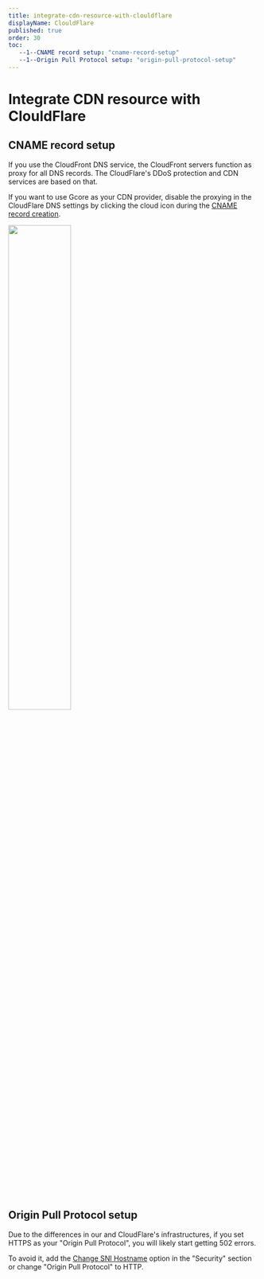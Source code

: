 ```yaml
---
title: integrate-cdn-resource-with-clouldflare
displayName: ClouldFlare
published: true
order: 30
toc:
   --1--CNAME record setup: "cname-record-setup"
   --1--Origin Pull Protocol setup: "origin-pull-protocol-setup"
---
```

# Integrate CDN resource with ClouldFlare

## CNAME record setup

If you use the CloudFront DNS service, the CloudFront servers function as proxy for all DNS records. The CloudFlare's DDoS protection and CDN services are based on that.

If you want to use Gcore as your CDN provider, disable the proxying in the CloudFlare DNS settings by clicking the cloud icon during the <a href="https://gcore.com/docs/cdn/cdn-resource-options/general/create-and-set-a-custom-domain-for-the-content-delivery-via-cdn" target="_blank">CNAME record creation</a>.

<img src="https://support.gcore.com/hc/article_attachments/360004882677/1574936519330.png" alt="" width="50%">

## Origin Pull Protocol setup

Due to the differences in our and CloudFlare's infrastructures, if you set HTTPS as your "Origin Pull Protocol", you will likely start getting 502 errors. 

To avoid it, add the <a href="https://gcore.com/docs/cdn/cdn-resource-options/security/set-the-hostname-passed-in-sni-requests-to-the-origin-server" target="_blank">Change SNI Hostname</a> option in the "Security" section or change "Origin Pull Protocol" to HTTP.